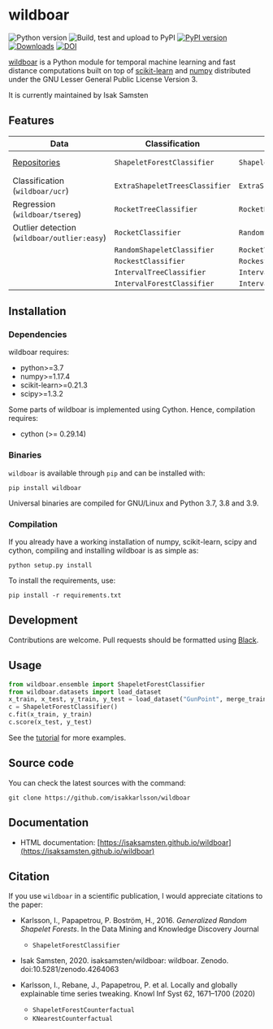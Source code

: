 # wildboar
![Python version](https://img.shields.io/badge/python-3.7%20|%203.8%20|%203.9-blue)
![Build, test and upload to PyPI](https://github.com/isaksamsten/wildboar/workflows/Build,%20test%20and%20upload%20to%20PyPI/badge.svg)
[![PyPI version](https://badge.fury.io/py/wildboar.svg)](https://badge.fury.io/py/wildboar)
[![Downloads](https://static.pepy.tech/personalized-badge/wildboar?period=total&units=international_system&left_color=black&right_color=orange&left_text=downloads)](https://pepy.tech/project/wildboar)
[![DOI](https://zenodo.org/badge/DOI/10.5281/zenodo.4264063.svg)](https://doi.org/10.5281/zenodo.4264063)

[wildboar](https://isaksamsten.github.io/wildboar/) is a Python module for temporal machine learning and fast
distance computations built on top of
[scikit-learn](https://scikit-learn.org) and [numpy](https://numpy.org)
distributed under the GNU Lesser General Public License Version 3.

It is currently maintained by Isak Samsten

## Features
| **Data**                                                                          | **Classification**               | **Regression**                  | **Explainability**                | **Metric** | **Unsupervised**            | **Outlier**                 |
| --------------------------------------------------------------------------------- | -------------------------------- | ------------------------------- | --------------------------------- | ---------- | --------------------------- | --------------------------- |
| [Repositories](https://isaksamsten.github.io/wildboar/master/guide/datasets.html) | ``ShapeletForestClassifier``     | ``ShapeletForestRegressor``     | ``ShapeletForestCounterfactual``  | UCR-suite  | ``ShapeletForestEmbedding`` | ``IsolationShapeletForest`` |
| Classification (``wildboar/ucr``)                                                 | ``ExtraShapeletTreesClassifier`` | ``ExtraShapeletTreesRegressor`` | ``KNearestCounterfactual``        | MASS       | ``RandomShapeletEmbedding`` |                             |
| Regression (``wildboar/tsereg``)                                                  | ``RocketTreeClassifier``         | ``RocketRegressor``             | ``PrototypeCounterfactual``       |            | ``RocketEmbedding``         |                             |
| Outlier detection (``wildboar/outlier:easy``)                                     | ``RocketClassifier``             | ``RandomShapeletRegressor``     | ``IntervalPermutationImportance`` |            | ``IntervalEmbedding``       |                             |
|                                                                                   | ``RandomShapeletClassifier``     | ``RocketTreeRegressor``         |                                   |            | ``FeatureEmbedding``        |                             |
|                                                                                   | ``RockestClassifier``            | ``RockestRegressor``            |                                   |            | ``matrix_profile``          |                             |
|                                                                                   | ``IntervalTreeClassifier``       | ``IntervalTreeRegressor``       |                                   |            |                             |                             |
|                                                                                   | ``IntervalForestClassifier``     | ``IntervalForestRegressor``     |                                   |            |                             |                             |
## Installation

### Dependencies

wildboar requires:

 * python>=3.7
 * numpy>=1.17.4
 * scikit-learn>=0.21.3
 * scipy>=1.3.2
 
Some parts of wildboar is implemented using Cython. Hence, compilation
requires:

 * cython (>= 0.29.14)


### Binaries

`wildboar` is available through `pip` and can be installed with:

    pip install wildboar

Universal binaries are compiled for GNU/Linux and Python 3.7, 3.8 and 3.9. 

### Compilation

If you already have a working installation of numpy, scikit-learn, scipy and cython,
compiling and installing wildboar is as simple as:

    python setup.py install
	
To install the requirements, use:

    pip install -r requirements.txt
	

## Development

Contributions are welcome. Pull requests should be
formatted using [Black](https://black.readthedocs.io).

## Usage

```python
from wildboar.ensemble import ShapeletForestClassifier
from wildboar.datasets import load_dataset
x_train, x_test, y_train, y_test = load_dataset("GunPoint", merge_train_test=False)
c = ShapeletForestClassifier()
c.fit(x_train, y_train)
c.score(x_test, y_test)
``` 
    
See the [tutorial](https://isaksamsten.github.io/wildboar/master/tutorial.html) for more examples.

## Source code

You can check the latest sources with the command:

    git clone https://github.com/isakkarlsson/wildboar
    
## Documentation

* HTML documentation: [https://isaksamsten.github.io/wildboar](https://isaksamsten.github.io/wildboar)
	
## Citation
If you use `wildboar` in a scientific publication, I would appreciate
citations to the paper:
- Karlsson, I., Papapetrou, P. Boström, H., 2016.
 *Generalized Random Shapelet Forests*. In the Data Mining and
 Knowledge Discovery Journal
  - `ShapeletForestClassifier`

- Isak Samsten, 2020. isaksamsten/wildboar: wildboar. Zenodo. doi:10.5281/zenodo.4264063
    
- Karlsson, I., Rebane, J., Papapetrou, P. et al. 
  Locally and globally explainable time series tweaking. 
  Knowl Inf Syst 62, 1671–1700 (2020)
  
  - `ShapeletForestCounterfactual`
  - `KNearestCounterfactual`
